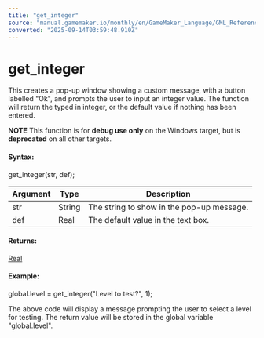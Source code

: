 ```yaml
---
title: "get_integer"
source: "manual.gamemaker.io/monthly/en/GameMaker_Language/GML_Reference/Debugging/get_integer.htm"
converted: "2025-09-14T03:59:48.910Z"
---
```


# get\_integer

This creates a pop-up window showing a custom message, with a button labelled "Ok", and prompts the user to input an integer value. The function will return the typed in integer, or the default value if nothing has been entered.

**NOTE** This function is for **debug use only** on the Windows target, but is **deprecated** on all other targets.

#### Syntax:

get\_integer(str, def);

| Argument | Type | Description |
| --- | --- | --- |
| str | String | The string to show in the pop-up message. |
| def | Real | The default value in the text box. |

#### Returns:

[Real](../../GML_Overview/Data_Types.md)

#### Example:

global.level = get\_integer("Level to test?", 1);

The above code will display a message prompting the user to select a level for testing. The return value will be stored in the global variable "global.level".